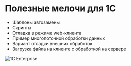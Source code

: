 # Полезные мелочи для 1С

* Шаблоны автозамены
* Скрипты
* Отладка в режиме web-клиента
* Пример многопоточной обработки данных
* Вариант отладки внешних обработок
* Загрузка файла на клиенте с обработкой на сервере

![1C Enterprise](https://img.shields.io/badge/-1C%20Enterprise-yellow)
    
